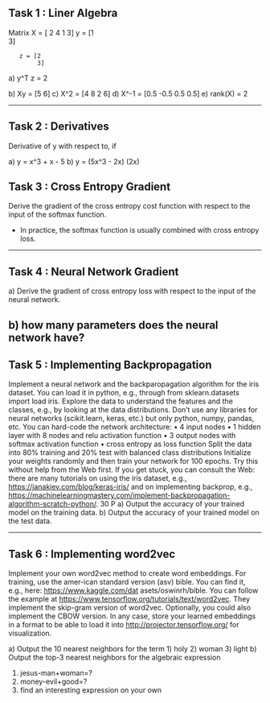 ## Task 1 : Liner Algebra

Matrix X = [ 2 4
             1 3]
       y = [1         
            3]       

       z = [2
            3]         


a) y^T z = 2 

b) Xy = [5
         6]
c) X^2 = [4  8
          2  6]
d) X^-1 = [0.5  -0.5
           0.5  0.5]
e) rank(X) = 2

---

## Task 2 : Derivatives

Derivative of y with respect to, if

a) y = x^3 + x - 5 
b) y = (5x^3 - 2x) (2x)


## Task 3 : Cross Entropy Gradient

Derive the gradient of the cross entropy cost function with respect to the input of the softmax function.

- In practice, the softmax function is usually combined with cross entropy loss.

---

## Task 4 : Neural Network Gradient

a) Derive the gradient of cross entropy loss with respect to the input of the neural network.

b) how many parameters does the neural network have?
---

## Task 5 : Implementing Backpropagation

Implement a neural network and the backparopagation algorithm for the iris dataset. You can load it in python, e.g., through from sklearn.datasets import load iris. Explore the data to understand the features and the classes, e.g., by looking at the data distributions.
Don’t use any libraries for neural networks (scikit.learn, keras, etc.) but only python, numpy, pandas, etc. You can hard-code the network architecture:
• 4 input nodes
• 1 hidden layer with 8 nodes and relu activation function • 3 output nodes with softmax activation function
• cross entropy as loss function
Split the data into 80% training and 20% test with balanced class distributions Initialize your weights randomly and then train your network for 100 epochs.
Try this without help from the Web first. If you get stuck, you can consult the Web: there are many tutorials on using the iris dataset, e.g., https://janakiev.com/blog/keras-iris/ and on implementing backprop, e.g., https://machinelearningmastery.com/implement-backpropagation-algorithm-scratch-python/. 30 P
a) Output the accuracy of your trained model on the training data.
b) Output the accuracy of your trained model on the test data. 

---

## Task 6 : Implementing word2vec

Implement your own word2vec method to create word embeddings. For training, use the amer-ican standard version (asv) bible. You can find it, e.g., here: https://www.kaggle.com/dat asets/oswinrh/bible. You can follow the example at https://www.tensorflow.org/tutorials/text/word2vec. They implement the skip-gram version of word2vec. Optionally, you could also implement the CBOW version. In any case, store your learned embeddings in a format to be able to load it into http://projector.tensorflow.org/ for visualization.

a) Output the 10 nearest neighbors for the term 1) holy
2) woman
3) light
b) Output the top-3 nearest neighbors for the algebraic expression
1) jesus-man+woman=?
2) money-evil+good=?
3) find an interesting expression on your own